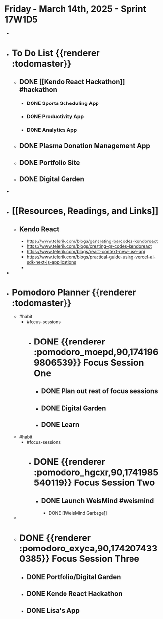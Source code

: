 # Friday - March 14th, 2025 - Sprint 17W1D5
-
- # To Do List {{renderer :todomaster}}
	- ## DONE [[Kendo React Hackathon]] #hackathon
		- ### DONE Sports Scheduling App
		- ### DONE Productivity App
		- ### DONE Analytics App
	- ## DONE Plasma Donation Management App
	- ## DONE Portfolio Site
	- ## DONE Digital Garden
-
- # [[Resources, Readings, and Links]]
	- ## Kendo React
		- https://www.telerik.com/blogs/generating-barcodes-kendoreact
		- https://www.telerik.com/blogs/creating-qr-codes-kendoreact
		- https://www.telerik.com/blogs/react-context-new-use-api
		- https://www.telerik.com/blogs/practical-guide-using-vercel-ai-sdk-next-js-applications
		-
-
- # Pomodoro Planner {{renderer :todomaster}}
	- #habit
		- #focus-sessions
			- # DONE {{renderer :pomodoro_moepd,90,1741969806539}} Focus Session One
				- ## DONE Plan out rest of focus sessions
				- ## DONE Digital Garden
				- ## DONE Learn
	- #habit
		- #focus-sessions
			- # DONE {{renderer :pomodoro_hgcxr,90,1741985540119}} Focus Session Two
				- ## DONE Launch WeisMind #weismind
					- DONE [[WeisMind Garbage]]
	-
	- # DONE {{renderer :pomodoro_exyca,90,1742074330385}} Focus Session Three
		- ## DONE Portfolio/Digital Garden
		- ## DONE Kendo React Hackathon
		- ## DONE Lisa's App